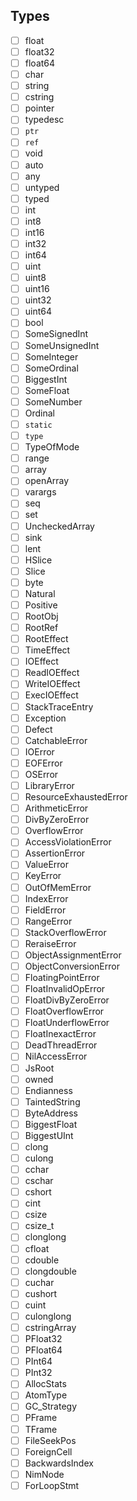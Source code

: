 ## Types

- [ ]  float
- [ ]  float32
- [ ]  float64
- [ ]  char
- [ ]  string
- [ ]  cstring
- [ ]  pointer
- [ ]  typedesc
- [ ]  `ptr`
- [ ]  `ref`
- [ ]  void
- [ ]  auto
- [ ]  any
- [ ]  untyped
- [ ]  typed
- [ ]  int
- [ ]  int8
- [ ]  int16
- [ ]  int32
- [ ]  int64
- [ ]  uint
- [ ]  uint8
- [ ]  uint16
- [ ]  uint32
- [ ]  uint64
- [ ]  bool
- [ ]  SomeSignedInt
- [ ]  SomeUnsignedInt
- [ ]  SomeInteger
- [ ]  SomeOrdinal
- [ ]  BiggestInt
- [ ]  SomeFloat
- [ ]  SomeNumber
- [ ]  Ordinal
- [ ]  `static`
- [ ]  `type`
- [ ]  TypeOfMode
- [ ]  range
- [ ]  array
- [ ]  openArray
- [ ]  varargs
- [ ]  seq
- [ ]  set
- [ ]  UncheckedArray
- [ ]  sink
- [ ]  lent
- [ ]  HSlice
- [ ]  Slice
- [ ]  byte
- [ ]  Natural
- [ ]  Positive
- [ ]  RootObj
- [ ]  RootRef
- [ ]  RootEffect
- [ ]  TimeEffect
- [ ]  IOEffect
- [ ]  ReadIOEffect
- [ ]  WriteIOEffect
- [ ]  ExecIOEffect
- [ ]  StackTraceEntry
- [ ]  Exception
- [ ]  Defect
- [ ]  CatchableError
- [ ]  IOError
- [ ]  EOFError
- [ ]  OSError
- [ ]  LibraryError
- [ ]  ResourceExhaustedError
- [ ]  ArithmeticError
- [ ]  DivByZeroError
- [ ]  OverflowError
- [ ]  AccessViolationError
- [ ]  AssertionError
- [ ]  ValueError
- [ ]  KeyError
- [ ]  OutOfMemError
- [ ]  IndexError
- [ ]  FieldError
- [ ]  RangeError
- [ ]  StackOverflowError
- [ ]  ReraiseError
- [ ]  ObjectAssignmentError
- [ ]  ObjectConversionError
- [ ]  FloatingPointError
- [ ]  FloatInvalidOpError
- [ ]  FloatDivByZeroError
- [ ]  FloatOverflowError
- [ ]  FloatUnderflowError
- [ ]  FloatInexactError
- [ ]  DeadThreadError
- [ ]  NilAccessError
- [ ]  JsRoot
- [ ]  owned
- [ ]  Endianness
- [ ]  TaintedString
- [ ]  ByteAddress
- [ ]  BiggestFloat
- [ ]  BiggestUInt
- [ ]  clong
- [ ]  culong
- [ ]  cchar
- [ ]  cschar
- [ ]  cshort
- [ ]  cint
- [ ]  csize
- [ ]  csize_t
- [ ]  clonglong
- [ ]  cfloat
- [ ]  cdouble
- [ ]  clongdouble
- [ ]  cuchar
- [ ]  cushort
- [ ]  cuint
- [ ]  culonglong
- [ ]  cstringArray
- [ ]  PFloat32
- [ ]  PFloat64
- [ ]  PInt64
- [ ]  PInt32
- [ ]  AllocStats
- [ ]  AtomType
- [ ]  GC_Strategy
- [ ]  PFrame
- [ ]  TFrame
- [ ]  FileSeekPos
- [ ]  ForeignCell
- [ ]  BackwardsIndex
- [ ]  NimNode
- [ ]  ForLoopStmt